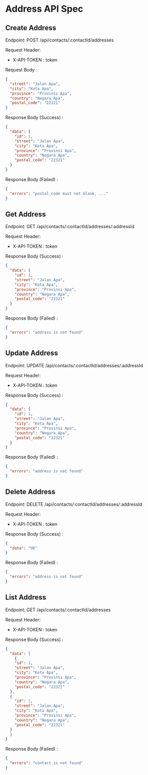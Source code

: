 # Address API Spec

## Create Address

Endpoint: POST /api/contacts/:contactId/addresses

Request Header:

- X-API-TOKEN : token

Request Body :

```json
{
  "street": "Jalan Apa",
  "city": "Kota Apa",
  "province": "Provinsi Apa",
  "country": "Negara Apa",
  "postal_code": "22321"
}
```

Response Body (Success) :

```json
{
  "data": {
    "id": 1,
    "street": "Jalan Apa",
    "city": "Kota Apa",
    "province": "Provinsi Apa",
    "country": "Negara Apa",
    "postal_code": "22321"
  }
}
```

Response Body (Failed) :

```json
{
  "errors": "postal_code must not blank, ..."
}
```

## Get Address

Endpoint: GET /api/contacts/:contactId/addresses/:addressId

Request Header:

- X-API-TOKEN : token

Response Body (Success) :

```json
{
  "data": {
    "id": 1,
    "street": "Jalan Apa",
    "city": "Kota Apa",
    "province": "Provinsi Apa",
    "country": "Negara Apa",
    "postal_code": "22321"
  }
}
```

Response Body (Failed) :

```json
{
  "errors": "address is not found"
}
```

## Update Address

Endpoint: UPDATE /api/contacts/:contactId/addresses/:addressId

Request Header:

- X-API-TOKEN : token

Response Body (Success) :

```json
{
  "data": {
    "id": 1,
    "street": "Jalan Apa",
    "city": "Kota Apa",
    "province": "Provinsi Apa",
    "country": "Negara Apa",
    "postal_code": "22321"
  }
}
```

Response Body (Failed) :

```json
{
  "errors": "address is not found"
}
```

## Delete Address

Endpoint: DELETE /api/contacts/:contactId/addresses/:addressId

Request Header:

- X-API-TOKEN : token

Response Body (Success) :

```json
{
  "data": "OK"
}
```

Response Body (Failed) :

```json
{
  "errors": "address is not found"
}
```

## List Address

Endpoint: GET /api/contacts/:contactId/addresses

Request Header:

- X-API-TOKEN : token

Response Body (Success) :

```json
{
  "data": [
    {
    "id": 1,
    "street": "Jalan Apa",
    "city": "Kota Apa",
    "province": "Provinsi Apa",
    "country": "Negara Apa",
    "postal_code": "22321"
  },
  {
    "id": 2,
    "street": "Jalan Apa",
    "city": "Kota Apa",
    "province": "Provinsi Apa",
    "country": "Negara Apa",
    "postal_code": "22321"
  }
  ]
}
```

Response Body (Failed) :

```json
{
  "errors": "contact is not found"
}
```